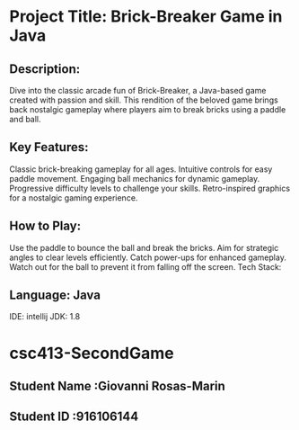 # Project Title: Brick-Breaker Game in Java

## Description:
Dive into the classic arcade fun of Brick-Breaker, a Java-based game created with passion and skill. This rendition of the beloved game brings back nostalgic gameplay where players aim to break bricks using a paddle and ball.

## Key Features:

Classic brick-breaking gameplay for all ages.
Intuitive controls for easy paddle movement.
Engaging ball mechanics for dynamic gameplay.
Progressive difficulty levels to challenge your skills.
Retro-inspired graphics for a nostalgic gaming experience.
## How to Play:

Use the paddle to bounce the ball and break the bricks.
Aim for strategic angles to clear levels efficiently.
Catch power-ups for enhanced gameplay.
Watch out for the ball to prevent it from falling off the screen.
Tech Stack:

## Language: Java
IDE: intellij
JDK: 1.8


# csc413-SecondGame

## Student Name :Giovanni Rosas-Marin
## Student ID :916106144
